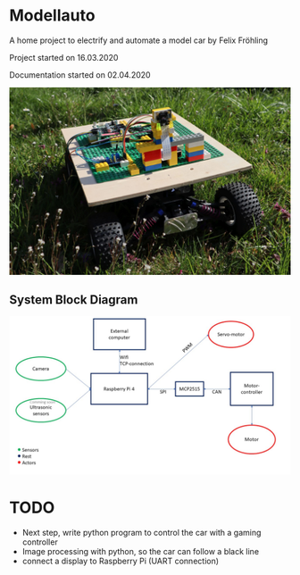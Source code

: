 # Modellauto
A home project to electrify and automate a model car by Felix Fröhling

Project started on 16.03.2020

Documentation started on 02.04.2020


<img src="/images/car_outdoor.jpg" width="600">


## System Block Diagram
<img src="/images/Overview_blockdiagram.jpg" width="600">



# TODO
- Next step, write python program to control the car with a gaming controller
- Image processing with python, so the car can follow a black line
- connect a display to Raspberry Pi (UART connection)
